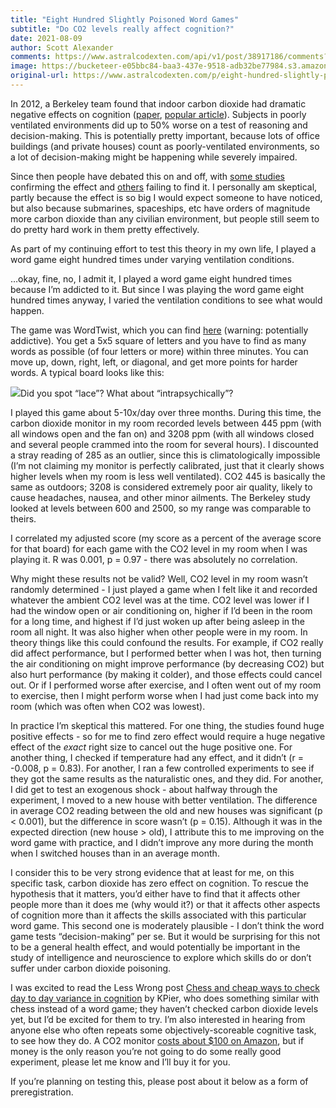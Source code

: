 ```yaml
---
title: "Eight Hundred Slightly Poisoned Word Games"
subtitle: "Do CO2 levels really affect cognition?"
date: 2021-08-09
author: Scott Alexander
comments: https://www.astralcodexten.com/api/v1/post/38917186/comments?&all_comments=true
image: https://bucketeer-e05bbc84-baa3-437e-9518-adb32be77984.s3.amazonaws.com/public/images/8b64b7ce-5795-405f-8cc7-c3307a3bf4db_568x299.png
original-url: https://www.astralcodexten.com/p/eight-hundred-slightly-poisoned-word
---
```

In 2012, a Berkeley team found that indoor carbon dioxide had dramatic negative effects on cognition ([paper](https://www.ncbi.nlm.nih.gov/pmc/articles/PMC3548274/), [popular article](https://alumni.berkeley.edu/california-magazine/summer-2016-welcome-there/your-brain-carbon-dioxide-research-finds-even-low)). Subjects in poorly ventilated environments did up to 50% worse on a test of reasoning and decision-making. This is potentially pretty important, because lots of office buildings (and private houses) count as poorly-ventilated environments, so a lot of decision-making might be happening while severely impaired. 

Since then people have debated this on and off, with [some studies](https://dash.harvard.edu/bitstream/handle/1/27662232/4892924.pdf?sequence=1) confirming the effect and [others](https://onlinelibrary.wiley.com/doi/abs/10.1111/ina.12284) failing to find it. I personally am skeptical, partly because the effect is so big I would expect someone to have noticed, but also because submarines, spaceships, etc have orders of magnitude more carbon dioxide than any civilian environment, but people still seem to do pretty hard work in them pretty effectively.

As part of my continuing effort to test this theory in my own life, I played a word game eight hundred times under varying ventilation conditions.

…okay, fine, no, I admit it, I played a word game eight hundred times because I’m addicted to it. But since I was playing the word game eight hundred times anyway, I varied the ventilation conditions to see what would happen.

The game was WordTwist, which you can find [here](https://wordtwist.puzzlebaron.com/init5.php) (warning: potentially addictive). You get a 5x5 square of letters and you have to find as many words as possible (of four letters or more) within three minutes. You can move up, down, right, left, or diagonal, and get more points for harder words. A typical board looks like this:

[![](https://substackcdn.com/image/fetch/w_1456,c_limit,f_auto,q_auto:good,fl_progressive:steep/https%3A%2F%2Fbucketeer-e05bbc84-baa3-437e-9518-adb32be77984.s3.amazonaws.com%2Fpublic%2Fimages%2F1902078a-2b4f-4f8d-8b6c-7a8122700660_298x299.png)](https://substackcdn.com/image/fetch/f_auto,q_auto:good,fl_progressive:steep/https%3A%2F%2Fbucketeer-e05bbc84-baa3-437e-9518-adb32be77984.s3.amazonaws.com%2Fpublic%2Fimages%2F1902078a-2b4f-4f8d-8b6c-7a8122700660_298x299.png)Did you spot “lace”? What about “intrapsychically”?

I played this game about 5-10x/day over three months. During this time, the carbon dioxide monitor in my room recorded levels between 445 ppm (with all windows open and the fan on) and 3208 ppm (with all windows closed and several people crammed into the room for several hours). I discounted a stray reading of 285 as an outlier, since this is climatologically impossible (I’m not claiming my monitor is perfectly calibrated, just that it clearly shows higher levels when my room is less well ventilated). CO2 445 is basically the same as outdoors; 3208 is considered extremely poor air quality, likely to cause headaches, nausea, and other minor ailments. The Berkeley study looked at levels between 600 and 2500, so my range was comparable to theirs.

I correlated my adjusted score (my score as a percent of the average score for that board) for each game with the CO2 level in my room when I was playing it. R was 0.001, p = 0.97 - there was absolutely no correlation.

Why might these results not be valid? Well, CO2 level in my room wasn’t randomly determined - I just played a game when I felt like it and recorded whatever the ambient CO2 level was at the time. CO2 level was lower if I had the window open or air conditioning on, higher if I’d been in the room for a long time, and highest if I’d just woken up after being asleep in the room all night. It was also higher when other people were in my room. In theory things like this could confound the results. For example, if CO2 really did affect performance, but I performed better when I was hot, then turning the air conditioning on might improve performance (by decreasing CO2) but also hurt performance (by making it colder), and those effects could cancel out. Or if I performed worse after exercise, and I often went out of my room to exercise, then I might perform worse when I had just come back into my room (which was often when CO2 was lowest).

In practice I’m skeptical this mattered. For one thing, the studies found huge positive effects - so for me to find zero effect would require a huge negative effect of the _exact_ right size to cancel out the huge positive one. For another thing, I checked if temperature had any effect, and it didn’t (r = -0.008, p = 0.83). For another, I ran a few controlled experiments to see if they got the same results as the naturalistic ones, and they did. For another, I did get to test an exogenous shock - about halfway through the experiment, I moved to a new house with better ventilation. The difference in average CO2 reading between the old and new houses was significant (p < 0.001), but the difference in score wasn’t (p = 0.15). Although it was in the expected direction (new house > old), I attribute this to me improving on the word game with practice, and I didn’t improve any more during the month when I switched houses than in an average month.

I consider this to be very strong evidence that at least for me, on this specific task, carbon dioxide has zero effect on cognition. To rescue the hypothesis that it matters, you’d either have to find that it affects other people more than it does me (why would it?) or that it affects other aspects of cognition more than it affects the skills associated with this particular word game. This second one is moderately plausible - I don’t think the word game tests “decision-making” per se. But it would be surprising for this not to be a general health effect, and would potentially be important in the study of intelligence and neuroscience to explore which skills do or don’t suffer under carbon dioxide poisoning.

I was excited to read the Less Wrong post [Chess and cheap ways to check day to day variance in cognition](https://www.lesswrong.com/posts/nvRauqCD3u5hdkLm9/chess-and-cheap-ways-to-check-day-to-day-variance-in) by KPier, who does something similar with chess instead of a word game; they haven’t checked carbon dioxide levels yet, but I’d be excited for them to try. I’m also interested in hearing from anyone else who often repeats some objectively-scoreable cognitive task, to see how they do. A CO2 monitor [costs about $100 on Amazon](https://amzn.to/2UWhbbM), but if money is the only reason you’re not going to do some really good experiment, please let me know and I’ll buy it for you. 

If you’re planning on testing this, please post about it below as a form of preregistration.
